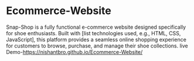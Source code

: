 # Ecommerce-Website
Snap-Shop is a fully functional e-commerce website designed specifically for shoe enthusiasts. Built with [list technologies used, e.g., HTML, CSS, JavaScript], this platform provides a seamless online shopping experience for customers to browse, purchase, and manage their shoe collections.
live Demo-https://nishantbro.github.io/Ecommerce-Website/
